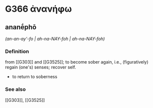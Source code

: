 # G366 ἀνανήφω

## ananḗphō

_(an-an-ay'-fo | ah-na-NAY-foh | ah-na-NAY-foh)_

### Definition

from [[G303]] and [[G3525]]; to become sober again, i.e., (figuratively) regain (one's) senses; recover self.

- to return to soberness

### See also

[[G303]], [[G3525]]

